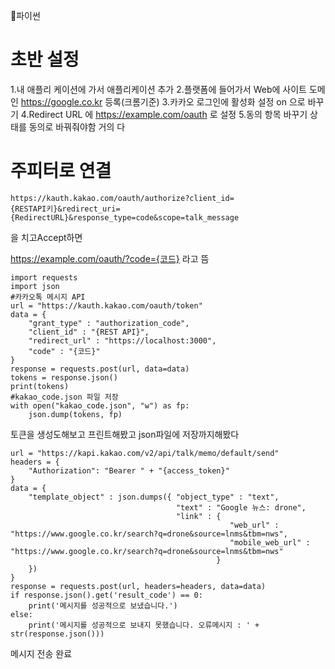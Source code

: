 📘파이썬

# 초반 설정
1.내 애플리 케이션에 가서 애플리케이션 추가
2.플랫폼에 들어가서 Web에 사이트 도메인 https://google.co.kr 등록(크롬기준)
3.카카오 로그인에 활성화 설정 on 으로 바꾸기
4.Redirect URL 에 https://example.com/oauth 로 설정
5.동의 항목 바꾸기 상태를 동의로 바꿔줘야함 거의 다
# 주피터로 연결
```
https://kauth.kakao.com/oauth/authorize?client_id=
{RESTAPI키}&redirect_uri={RedirectURL}&response_type=code&scope=talk_message
```

을 치고Accept하면
>
https://example.com/oauth/?code={코드} 라고 뜸

```# 라이브러리 호출
import requests
import json
#카카오톡 메시지 API
url = "https://kauth.kakao.com/oauth/token"
data = {
    "grant_type" : "authorization_code",
    "client_id" : "{REST API}",
    "redirect_url" : "https://localhost:3000",
    "code" : "{코드}"
}
response = requests.post(url, data=data)
tokens = response.json()
print(tokens)
#kakao_code.json 파일 저장
with open("kakao_code.json", "w") as fp:
    json.dump(tokens, fp)
  ```
토큰을 생성도해보고 프린트해봤고
json파일에 저장까지해봤다
```
url = "https://kapi.kakao.com/v2/api/talk/memo/default/send"
headers = {
    "Authorization": "Bearer " + "{access_token}"
}
data = {
    "template_object" : json.dumps({ "object_type" : "text",
                                     "text" : "Google 뉴스: drone",
                                     "link" : {
                                                 "web_url" : "https://www.google.co.kr/search?q=drone&source=lnms&tbm=nws",
                                                 "mobile_web_url" : "https://www.google.co.kr/search?q=drone&source=lnms&tbm=nws"
                                              }
    })
}
response = requests.post(url, headers=headers, data=data)
if response.json().get('result_code') == 0:
    print('메시지를 성공적으로 보냈습니다.')
else:
    print('메시지를 성공적으로 보내지 못했습니다. 오류메시지 : ' + str(response.json()))
   ``` 

메시지 전송 완료